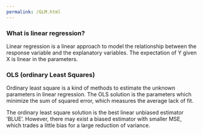 ```yaml
---
permalink: /GLM.html
---
```


### What is linear regression?

Linear regression is a linear approach to model the relationship between the response variable and the explanatory variables. The expectation of Y given X is linear in the parameters. 	

### OLS (ordinary Least Squares)

Ordinary least square is a kind of methods to estimate the unknown parameters in linear regression. The OLS solution is the parameters which minimize the sum of squared error, which measures the average lack of fit.

The ordinary least square solution is the best linear unbiased estimator ‘BLUE’. However, there may exist a biased estimator with smaller MSE, which trades a little bias for a large reduction of variance.
